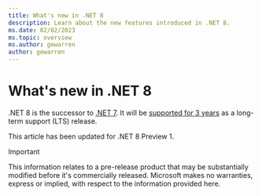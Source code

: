 ```yaml
---
title: What's new in .NET 8
description: Learn about the new features introduced in .NET 8.
ms.date: 02/02/2023
ms.topic: overview
ms.author: gewarren
author: gewarren
---
```

# What's new in .NET 8

.NET 8 is the successor to [.NET 7](dotnet-7.md). It will be [supported for 3 years](https://dotnet.microsoft.com/platform/support/policy/dotnet-core) as a long-term support (LTS) release.

This article has been updated for .NET 8 Preview 1.

> [!IMPORTANT]
> This information relates to a pre-release product that may be substantially modified before it's commercially released. Microsoft makes no warranties, express or implied, with respect to the information provided here.
